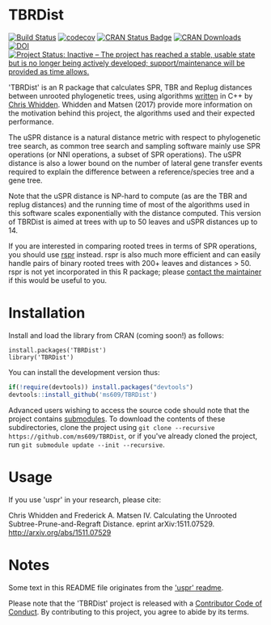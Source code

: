 # TBRDist

[![Build Status](https://travis-ci.org/ms609/TBRDist.svg?branch=master)](https://travis-ci.org/ms609/TBRDist)
[![codecov](https://codecov.io/gh/ms609/TBRDist/branch/master/graph/badge.svg)](https://codecov.io/gh/ms609/TBRDist)
[![CRAN Status Badge](http://www.r-pkg.org/badges/version/TBRDist)](https://cran.r-project.org/package=TBRDist)
[![CRAN Downloads](http://cranlogs.r-pkg.org/badges/TBRDist)](https://cran.r-project.org/package=TBRDist)
[![DOI](https://zenodo.org/badge/DOI/10.5281/zenodo.3548333.svg)](http://doi.org/10.5281/zenodo.3548333)
[![Project Status: Inactive – The project has reached a stable, usable state but is no longer being actively developed; support/maintenance will be provided as time allows.](http://www.repostatus.org/badges/latest/inactive.svg)](http://www.repostatus.org/#inactive)

'TBRDist' is an R package that calculates SPR, TBR and Replug distances between
unrooted phylogenetic trees, using algorithms
[written](https://github.com/cwhidden/uspr) in C++
by [Chris Whidden](https://web.cs.dal.ca/~whidden/). Whidden and Matsen (2017)
provide more information on the motivation behind this project, 
the algorithms used and their expected performance.

The uSPR distance is a natural distance metric with respect to phylogenetic tree search, as common tree search and sampling software mainly use SPR operations (or NNI operations, a subset of SPR operations). The uSPR distance is also a lower bound on the number of lateral gene transfer events required to explain the difference between a reference/species tree and a gene tree.

Note that the uSPR distance is NP-hard to compute (as are the TBR and replug
distances) and the running time of most of the algorithms used in this software
scales exponentially with the distance computed.
This version of TBRDist is aimed at trees with up to 50 leaves and uSPR
distances up to 14.

If you are interested in comparing rooted trees in terms of SPR operations,
you should use [rspr](https://github.com/cwhidden/rspr) instead. rspr is also
much more efficient and can easily handle pairs of binary rooted trees with 
200+ leaves and distances > 50.
rspr is not yet incorporated in this R package; please 
[contact the maintainer](https://github.com/ms609/TBRDist/issues/2)
if this would be useful to you.


# Installation

Install and load the library from CRAN (coming soon!) as follows:
```
install.packages('TBRDist')
library('TBRDist')
```

You can install the development version thus:
```r
if(!require(devtools)) install.packages("devtools")
devtools::install_github('ms609/TBRDist')
```

Advanced users wishing to access the source code should note that the project
contains [submodules](https://github.blog/2016-02-01-working-with-submodules/).
To download the contents of these subdirectories, clone the project using
`git clone --recursive https://github.com/ms609/TBRDist`,
or if you've already cloned the project, run
`git submodule update --init --recursive`.  

# Usage

If you use 'uspr' in your research, please cite:

Chris Whidden and Frederick A. Matsen IV. Calculating the Unrooted Subtree-Prune-and-Regraft Distance. eprint arXiv:1511.07529. http://arxiv.org/abs/1511.07529


# Notes

Some text in this README file originates from the ['uspr' readme](https://github.com/cwhidden/uspr/blob/master/README.md).

Please note that the 'TBRDist' project is released with a
[Contributor Code of Conduct](CODE_OF_CONDUCT.md).
By contributing to this project, you agree to abide by its terms.
